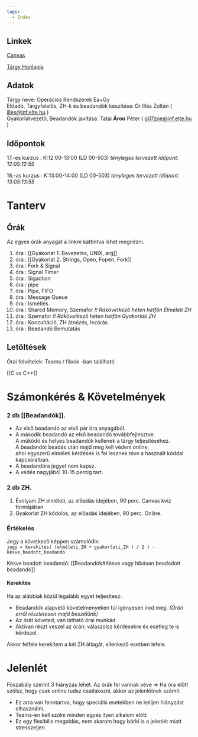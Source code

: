 ```yaml
---
tags:
  - Index
---
```


## Linkek

[Canvas](https://canvas.elte.hu/courses/35103)

[Tárgy Honlapja](https://opsys.inf.elte.hu/)

## Adatok

Tárgy neve: Operációs Rendszerek Ea+Gy  
Előadó, Tárgyfelelős, ZH-k és beadandók készítése: Dr Illés Zoltán ( illes@inf.elte.hu ) \
Gyakorlatvezető, Beadandók javítása: Tatai __Áron__ Péter ( g07zoe@inf.elte.hu )

## Időpontok

17.-es kurzus : K:12:00-13:00 (LD 00-503)  _tényleges tervezett időpont: 12:05:12:55_

18.-as kurzus : K:13:00-14:00 (LD 00-503)  _tényleges tervezett időpont: 13:05:13:55_

# Tanterv

## Órák

Az egyes órák anyagát a linkre kattintva lehet megnézni.

1. óra : [[Gyakorlat 1. Bevezetés, UNIX, arg]] 
2. óra : [[Gyakorlat 2. Strings, Open, Fopen, Fork]]
3. óra : Fork & Signal
4. óra : Signal Timer
5. óra : Sigaction
6. óra : pipe
7. óra : Pipe, FIFO
8. óra : Message Queue
9. óra : Ismétlés
10. óra : Shared Memory, Szemafor _!! Rákövetkező héten hétfőn Elméleti ZH_
11. óra : Szemafor _!! Rákövetkező héten hétfőn Gyakorlati ZH_
12. óra : Konzultáció, ZH átnézés, lezárás
13. óra : Beadandó Bemutatás

## Letöltések

Órai felvételek: Teams / fileok -ban található

[[C vs C++]]



# Számonkérés & Követelmények

### 2 db [[Beadandók]].

- Az első beadandó az első pár óra anyagából.
- A második beadandó  az első beadandó továbbfejlesztve.   
  A működő és helyes beadandók kellenek a tárgy teljesítéséhez.  
  A beadandót beadás után majd meg kell védeni online,  
  ahol egyszerű elméleti kérdések is fel lesznek téve a
  használt kóddal kapcsolatban.
- A beadandóra jegyet nem kapsz.
- A védés nagyjából 10-15 percig tart.

### 2 db ZH.

1. Évolyam ZH elméleti, az előadás idejében, 90 perc. Canvas kvíz formájában.
2. Gyakorlat ZH kódolós, az előadás idejében, 90 perc. Online.

### Értékelés

Jegy a következő képpen számolódik:  
`jegy = kerekítés( (elméleti_ZH + gyakorlati_ZH ) / 2 ) - késve_beadott_beadandó`

Késve beadott beadandó: [[Beadandók#Késve vagy hibásan beadadott beadandó]]
#### Kerekítés

Ha az alábbiak közül legalább egyet teljesítesz:

- Beadandók alapvető követelményeken túl igényesen írod meg. _(Órán erről részletesen majd beszélünk)_
- Az órát követed, van látható órai munkád.
- Aktívan részt veszel az órán; válaszolsz kérdésekre és esetleg te is kérdezel.

Akkor felfele kerekítem a két ZH átlagát, ellenkező esetben lefele.


# Jelenlét

Főszabály szerint 3 hiányzás lehet.
Az órák fel vannak véve => Ha óra előtt szólsz, hogy csak online tudsz csatlakozni, akkor az jelenlétnek számít. 
- Ez arra van fenntartva, hogy speciális esetekben ne kelljen hiányzást elhasználni.
- Teams-en kell szólni minden egyes ilyen alkalom előtt
- Ez egy flexibilis megoldás, nem akarom hogy bárki is a jelenlét miatt stresszeljen.